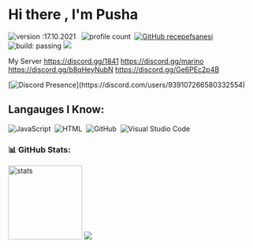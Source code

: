 # Hi there , I'm Pusha 
![version :17.10.2021](https://img.shields.io/badge/version-17.10.2021-informational) &nbsp;
![profile count](https://komarev.com/ghpvc/?username=recepefsanesi&color=red)&nbsp;
[![GitHub recepefsanesi](https://img.shields.io/github/followers/recepefsanesi?label=follow&style=social)](https://github.com/recepefsanesi)&nbsp;
![build: passing](https://img.shields.io/badge/build-passing-success)
<a href="https://instagram.com/jaylenelchavo"><img src="https://img.shields.io/badge/@pusha__23-E4405F?style=flat&logo=Instagram&logoColor=white"/></a> &nbsp;

My Server
https://discord.gg/1841
https://discord.gg/marino
https://discord.gg/b8qHeyNubN
https://discord.gg/Ge6PEc2p4B

[![Discord Presence](https://lanyard-profile-readme.vercel.app/api/939107266580332554?theme=light&bg=7ad3f5&animated=false&hideDiscrim=true&borderRadius=30px&idleMessage=Probably%20doing%20something%20else...)](https://discord.com/users/939107266580332554)

## Langauges I Know:
![JavaScript](https://img.shields.io/badge/-JavaScript-05122A?style=flat&logo=javascript)&nbsp;
![HTML](https://img.shields.io/badge/-HTML-05122A?style=flat&logo=HTML5)&nbsp;
![GitHub](https://img.shields.io/badge/-GitHub-05122A?style=flat&logo=github)&nbsp;
![Visual Studio Code](https://img.shields.io/badge/-Visual%20Studio%20Code-05122A?style=flat&logo=visual-studio-code&logoColor=007ACC)&nbsp;



<h3 align="left">📊 GitHub Stats:</h3>
<p align="left">
   <img src="https://github-readme-stats.vercel.app/api?username=recepefsanesi&count_private=true&show_icons=true&theme=dark&hide_border=true" width="%100" height="150px" alt="stats" />
<img src="https://github-profile-trophy.vercel.app/?username=recepefsanesi&theme=radical" />
</p>

